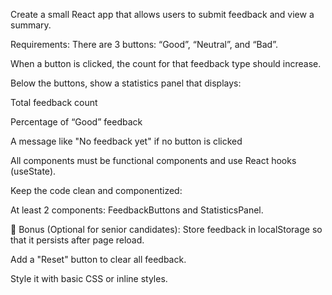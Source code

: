 Create a small React app that allows users to submit feedback and view a summary.

Requirements:
There are 3 buttons: “Good”, “Neutral”, and “Bad”.

When a button is clicked, the count for that feedback type should increase.

Below the buttons, show a statistics panel that displays:

Total feedback count

Percentage of “Good” feedback

A message like "No feedback yet" if no button is clicked

All components must be functional components and use React hooks (useState).

Keep the code clean and componentized:

At least 2 components: FeedbackButtons and StatisticsPanel.

📁 Bonus (Optional for senior candidates):
Store feedback in localStorage so that it persists after page reload.

Add a "Reset" button to clear all feedback.

Style it with basic CSS or inline styles.
